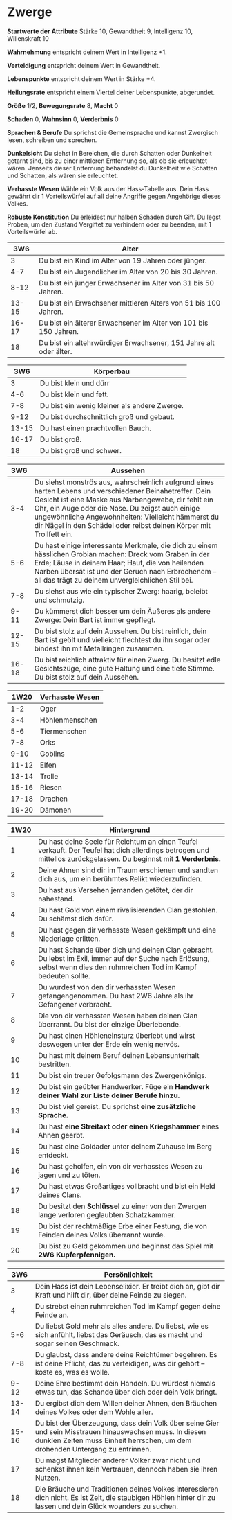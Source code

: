 # Zwerge

**Startwerte der Attribute** Stärke 10, Gewandtheit 9, Intelligenz 10, Willenskraft 10

**Wahrnehmung** entspricht deinem Wert in Intelligenz +1. 

**Verteidigung** entspricht deinem Wert in Gewandtheit. 

**Lebenspunkte** entspricht deinem Wert in Stärke +4. 

**Heilungsrate** entspricht einem Viertel deiner Lebenspunkte, abgerundet.

**Größe** 1/2, **Bewegungsrate** 8, **Macht** 0

**Schaden** 0, **Wahnsinn** 0, **Verderbnis** 0

**Sprachen & Berufe** Du sprichst die Gemeinsprache und kannst Zwergisch lesen, schreiben und sprechen. 

**Dunkelsicht** Du siehst in Bereichen, die durch Schatten oder Dunkelheit getarnt sind, bis zu einer mittleren Entfernung
so, als ob sie erleuchtet wären. Jenseits dieser Entfernung behandelst du Dunkelheit wie Schatten und Schatten, als wären sie erleuchtet.

**Verhasste Wesen** Wähle ein Volk aus der Hass-Tabelle aus. Dein Hass gewährt dir 1 Vorteilswürfel auf all deine Angriffe gegen Angehörige dieses Volkes.

**Robuste Konstitution** Du erleidest nur halben Schaden durch Gift. Du legst Proben, um den Zustand Vergiftet zu verhindern oder zu beenden, mit 1 Vorteilswürfel ab.

| 3W6 | Alter | 
| --- | --- |
| 3 | Du bist ein Kind im Alter von 19 Jahren oder jünger. |
| 4-7 | Du bist ein Jugendlicher im Alter von 20 bis 30 Jahren. |
| 8-12 | Du bist ein junger Erwachsener im Alter von 31 bis 50 Jahren. |
| 13-15 | Du bist ein Erwachsener mittleren Alters von 51 bis 100 Jahren. |
| 16-17 | Du bist ein älterer Erwachsener im Alter von 101 bis 150 Jahren. |
| 18 | Du bist ein altehrwürdiger Erwachsener, 151 Jahre alt oder älter. |

| 3W6 | Körperbau |
| --- | --- |
| 3 | Du bist klein und dürr |
| 4-6 | Du bist klein und fett. |
| 7-8 | Du bist ein wenig kleiner als andere Zwerge. |
| 9-12 | Du bist durchschnittlich groß und gebaut. |
| 13-15 | Du hast einen prachtvollen Bauch. |
| 16-17 | Du bist groß. |
| 18 | Du bist groß und schwer. |

| 3W6 | Aussehen |
| --- | --- |
| 3-4 | Du siehst monströs aus, wahrscheinlich aufgrund eines harten Lebens und verschiedener Beinahetreffer. Dein Gesicht ist eine Maske aus Narbengewebe, dir fehlt ein Ohr, ein Auge oder die Nase. Du zeigst auch einige ungewöhnliche Angewohnheiten: Vielleicht hämmerst du dir Nägel in den Schädel oder reibst deinen Körper mit Trollfett ein. |
| 5-6 | Du hast einige interessante Merkmale, die dich zu einem hässlichen Grobian machen: Dreck vom Graben in der Erde; Läuse in deinem Haar; Haut, die von heilenden Narben übersät ist und der Geruch nach Erbrochenem – all das trägt zu deinem unvergleichlichen Stil bei. |
| 7-8 | Du siehst aus wie ein typischer Zwerg: haarig, beleibt und schmutzig. |
| 9-11 | Du kümmerst dich besser um dein Äußeres als andere Zwerge: Dein Bart ist immer gepflegt. |
| 12-15 | Du bist stolz auf dein Aussehen. Du bist reinlich, dein Bart ist geölt und vielleicht flechtest du ihn sogar oder bindest ihn mit Metallringen zusammen. |
| 16-18 | Du bist reichlich attraktiv für einen Zwerg. Du besitzt edle Gesichtszüge, eine gute Haltung und eine tiefe Stimme. Du bist stolz auf dein Aussehen. |

| 1W20 | Verhasste Wesen | 
| --- | --- |
| 1-2 | Oger |
| 3-4 | Höhlenmenschen |
| 5-6 | Tiermenschen |
| 7-8 | Orks |
| 9-10 | Goblins |
| 11-12 | Elfen |
| 13-14 | Trolle |
| 15-16 | Riesen |
| 17-18 | Drachen |
| 19-20 | Dämonen |

| 1W20 | Hintergrund | 
| --- | --- |
| 1 | Du hast deine Seele für Reichtum an einen Teufel verkauft. Der Teufel hat dich allerdings betrogen und mittellos zurückgelassen. Du beginnst mit **1 Verderbnis.** |
| 2 | Deine Ahnen sind dir im Traum erschienen und sandten dich aus, um ein berühmtes Relikt wiederzufinden. |
| 3 | Du hast aus Versehen jemanden getötet, der dir nahestand. |
| 4 | Du hast Gold von einem rivalisierenden Clan gestohlen. Du schämst dich dafür. |
| 5 | Du hast gegen dir verhasste Wesen gekämpft und eine Niederlage erlitten. |
| 6 | Du hast Schande über dich und deinen Clan gebracht. Du lebst im Exil, immer auf der Suche nach Erlösung, selbst wenn dies den ruhmreichen Tod im Kampf bedeuten sollte. |
| 7 | Du wurdest von den dir verhassten Wesen gefangengenommen. Du hast 2W6 Jahre als ihr Gefangener verbracht. |
| 8 | Die von dir verhassten Wesen haben deinen Clan überrannt. Du bist der einzige Überlebende. |
| 9 | Du hast einen Höhleneinsturz überlebt und wirst deswegen unter der Erde ein wenig nervös. |
| 10 | Du hast mit deinem Beruf deinen Lebensunterhalt bestritten. |
| 11 | Du bist ein treuer Gefolgsmann des Zwergenkönigs. |
| 12 | Du bist ein geübter Handwerker. Füge ein **Handwerk deiner Wahl zur Liste deiner Berufe hinzu.** |
| 13 | Du bist viel gereist. Du sprichst **eine zusätzliche Sprache.** |
| 14 | Du hast **eine Streitaxt oder einen Kriegshammer** eines Ahnen geerbt. |
| 15 | Du hast eine Goldader unter deinem Zuhause im Berg entdeckt. |
| 16 | Du hast geholfen, ein von dir verhasstes Wesen zu jagen und zu töten. |
| 17 | Du hast etwas Großartiges vollbracht und bist ein Held deines Clans. |
| 18 | Du besitzt den **Schlüssel** zu einer von den Zwergen lange verloren geglaubten Schatzkammer. |
| 19 | Du bist der rechtmäßige Erbe einer Festung, die von Feinden deines Volks überrannt wurde. |
| 20 | Du bist zu Geld gekommen und beginnst das Spiel mit **2W6 Kupferpfennigen.** |

| 3W6 | Persönlichkeit | 
| --- | --- |
| 3 | Dein Hass ist dein Lebenselixier. Er treibt dich an, gibt dir Kraft und hilft dir, über deine Feinde zu siegen. |
| 4 | Du strebst einen ruhmreichen Tod im Kampf gegen deine Feinde an. |
| 5-6 | Du liebst Gold mehr als alles andere. Du liebst, wie es sich anfühlt, liebst das Geräusch, das es macht und sogar seinen Geschmack. |
| 7-8 | Du glaubst, dass andere deine Reichtümer begehren. Es ist deine Pflicht, das zu verteidigen, was dir gehört – koste es, was es wolle. |
| 9-12 | Deine Ehre bestimmt dein Handeln. Du würdest niemals etwas tun, das Schande über dich oder dein Volk bringt. |
| 13-14 | Du ergibst dich dem Willen deiner Ahnen, den Bräuchen deines Volkes oder dem Wohle aller. |
| 15-16 | Du bist der Überzeugung, dass dein Volk über seine Gier und sein Misstrauen hinauswachsen muss. In diesen dunklen Zeiten muss Einheit herrschen, um dem drohenden Untergang zu entrinnen. |
| 17 | Du magst Mitglieder anderer Völker zwar nicht und schenkst ihnen kein Vertrauen, dennoch haben sie ihren Nutzen. |
| 18 | Die Bräuche und Traditionen deines Volkes interessieren dich nicht. Es ist Zeit, die staubigen Höhlen hinter dir zu lassen und dein Glück woanders zu suchen. |
